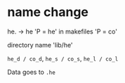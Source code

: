 # name change

he. -> he
'P = he' in makefiles 'P = co'

directory name 'lib/he'

`he_d / co_d`, `he_s / co_s`, `he_l / co_l`

Data goes  to `.he`

